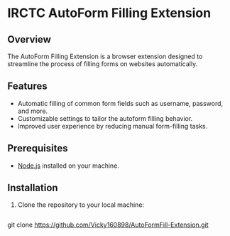 # IRCTC AutoForm Filling Extension

## Overview

The AutoForm Filling Extension is a browser extension designed to streamline the process of filling forms on websites automatically.

## Features

- Automatic filling of common form fields such as username, password, and more.
- Customizable settings to tailor the autoform filling behavior.
- Improved user experience by reducing manual form-filling tasks.

## Prerequisites

- [Node.js](https://nodejs.org/) installed on your machine.

## Installation

1. Clone the repository to your local machine:

   ```bash
 git clone https://github.com/Vicky160898/AutoFormFill-Extension.git


